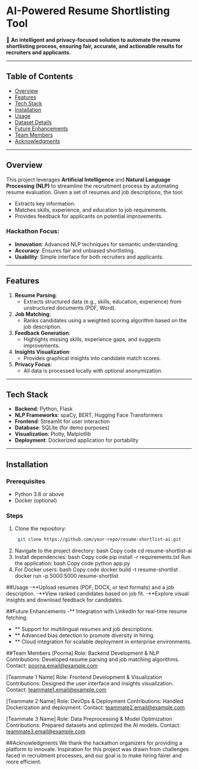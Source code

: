 # AI-Powered Resume Shortlisting Tool

🚀 **An intelligent and privacy-focused solution to automate the resume shortlisting process, ensuring fair, accurate, and actionable results for recruiters and applicants.**

---

## Table of Contents
- [Overview](#overview)
- [Features](#features)
- [Tech Stack](#tech-stack)
- [Installation](#installation)
- [Usage](#usage)
- [Dataset Details](#dataset-details)
- [Future Enhancements](#future-enhancements)
- [Team Members](#team-members)
- [Acknowledgments](#acknowledgments)

---

## Overview
This project leverages **Artificial Intelligence** and **Natural Language Processing (NLP)** to streamline the recruitment process by automating resume evaluation. Given a set of resumes and job descriptions, the tool:
- Extracts key information.
- Matches skills, experience, and education to job requirements.
- Provides feedback for applicants on potential improvements.

### Hackathon Focus:
- **Innovation**: Advanced NLP techniques for semantic understanding.
- **Accuracy**: Ensures fair and unbiased shortlisting.
- **Usability**: Simple interface for both recruiters and applicants.

---

## Features
1. **Resume Parsing**:
   - Extracts structured data (e.g., skills, education, experience) from unstructured documents (PDF, Word).
2. **Job Matching**:
   - Ranks candidates using a weighted scoring algorithm based on the job description.
3. **Feedback Generation**:
   - Highlights missing skills, experience gaps, and suggests improvements.
4. **Insights Visualization**:
   - Provides graphical insights into candidate match scores.
5. **Privacy Focus**:
   - All data is processed locally with optional anonymization.

---

## Tech Stack
- **Backend**: Python, Flask
- **NLP Frameworks**: spaCy, BERT, Hugging Face Transformers
- **Frontend**: Streamlit for user interaction
- **Database**: SQLite (for demo purposes)
- **Visualization**: Plotly, Matplotlib
- **Deployment**: Dockerized application for portability

---

## Installation

### Prerequisites
- Python 3.8 or above
- Docker (optional)

### Steps
1. Clone the repository:
   ```bash
    git clone https://github.com/your-repo/resume-shortlist-ai.git

2. Navigate to the project directory:
   bash
   Copy code
   cd resume-shortlist-ai
3. Install dependencies:
   bash
   Copy code
   pip install -r requirements.txt
   Run the application:
   bash
   Copy code
   python app.py
4. For Docker users:
   bash
   Copy code
   docker build -t resume-shortlist .
   docker run -p 5000:5000 resume-shortlist

##Usage
-**Upload resumes (PDF, DOCX, or text formats) and a job description.
-**View ranked candidates based on job fit.
-**Explore visual insights and download feedback for candidates.

##Future Enhancements
-** Integration with LinkedIn for real-time resume fetching.
- ** Support for multilingual resumes and job descriptions.
- ** Advanced bias detection to promote diversity in hiring.
- ** Cloud integration for scalable deployment in enterprise environments.

##Team Members
[Poorna]
Role: Backend Development & NLP
Contributions: Developed resume parsing and job matching algorithms.
Contact: poorna.email@example.com

[Teammate 1 Name]
Role: Frontend Development & Visualization
Contributions: Designed the user interface and insights visualization.
Contact: teammate1.email@example.com

[Teammate 2 Name]
Role: DevOps & Deployment
Contributions: Handled Dockerization and deployment.
Contact: teammate2.email@example.com

[Teammate 3 Name]
Role: Data Preprocessing & Model Optimization
Contributions: Prepared datasets and optimized the AI models.
Contact: teammate3.email@example.com

##Acknowledgments
We thank the hackathon organizers for providing a platform to innovate. Inspiration for this project was drawn from challenges faced in recruitment processes, and our goal is to make hiring fairer and more efficient.





